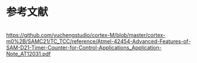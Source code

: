 # 参考文献
<br/>https://github.com/yuchengstudio/cortex-M/blob/master/cortex-m0%2B/SAMC21/TC_TCC/reference/Atmel-42454-Advanced-Features-of-SAM-D21-Timer-Counter-for-Control-Applications_Application-Note_AT12031.pdf

